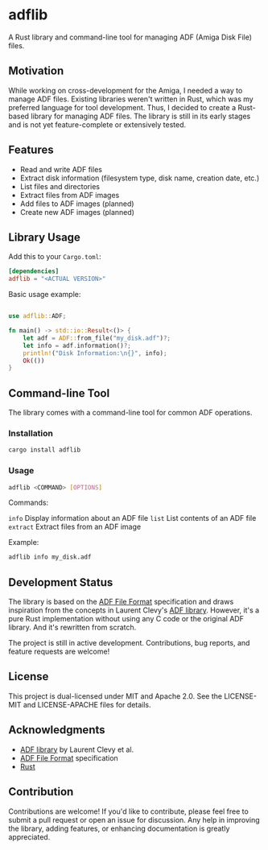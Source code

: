 # adflib

A Rust library and command-line tool for managing ADF (Amiga Disk File) files.

## Motivation

While working on cross-development for the Amiga, I needed a way to manage ADF files. Existing libraries weren't written in Rust, which was my preferred language for tool development. Thus, I decided to create a Rust-based library for managing ADF files. The library is still in its early stages and is not yet feature-complete or extensively tested.

## Features

- Read and write ADF files
- Extract disk information (filesystem type, disk name, creation date, etc.)
- List files and directories
- Extract files from ADF images
- Add files to ADF images (planned)
- Create new ADF images (planned)

## Library Usage

Add this to your `Cargo.toml`:
```toml
[dependencies]
adflib = "<ACTUAL VERSION>"
```

Basic usage example:

```rust

use adflib::ADF;

fn main() -> std::io::Result<()> {
    let adf = ADF::from_file("my_disk.adf")?;
    let info = adf.information()?;
    println!("Disk Information:\n{}", info);
    Ok(())
}
```


## Command-line Tool

The library comes with a command-line tool for common ADF operations.

### Installation

```bash
cargo install adflib
```

### Usage

```bash
adflib <COMMAND> [OPTIONS]
```
Commands:

`info` Display information about an ADF file
`list` List contents of an ADF file
`extract` Extract files from an ADF image

Example:

```bash
adflib info my_disk.adf
```


## Development Status

The library is based on the [ADF File Format](http://lclevy.free.fr/adflib/faq.html) specification and draws inspiration from the concepts in Laurent Clevy's [ADF library](https://github.com/lclevy/ADFlib). However, it's a pure Rust implementation without using any C code or the original ADF library. And it's
rewritten from scratch.

The project is still in active development. Contributions, bug reports, and feature requests are welcome!

## License 

This project is dual-licensed under MIT and Apache 2.0. See the LICENSE-MIT and LICENSE-APACHE files for details.

## Acknowledgments

* [ADF library](https://github.com/lclevy/ADFlib) by Laurent Clevy et al.
* [ADF File Format](http://lclevy.free.fr/adflib/faq.html) specification
* [Rust](https://www.rust-lang.org/)

## Contribution 

Contributions are welcome! If you'd like to contribute, please feel free to submit a pull request or open an issue for discussion. Any help in improving the library, adding features, or enhancing documentation is greatly appreciated.

